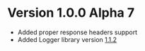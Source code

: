 # Version 1.0.0 Alpha 7

- Added proper response headers support
- Added Logger library version [1.1.2](https://github.com/milos85vasic/Logger/releases/tag/1.1.2)
